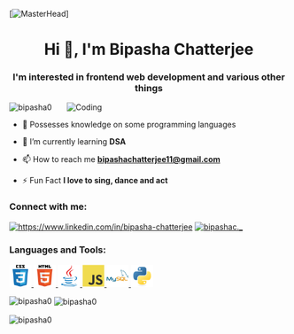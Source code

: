 [![MasterHead](https://user-images.githubusercontent.com/73187712/208087134-27c9c64d-1fed-483d-b2e7-9d6f1cd41fe3.gif)]
<h1 align="center">Hi 👋, I'm Bipasha Chatterjee</h1>
<h3 align="center">I'm interested in frontend web development and various other things</h3>
<img align="right" alt="Coding" width=400 src="https://media.tenor.com/y2JXkY1pXkwAAAAM/cat-computer.gif">

<p align="left"> <img src="https://komarev.com/ghpvc/?username=bipasha0&label=Profile%20views&color=0e75b6&style=flat" alt="bipasha0" /> </p>

- 📝 Possesses knowledge on some programming languages

- 🌱 I’m currently learning **DSA**

- 📫 How to reach me **bipashachatterjee11@gmail.com**

- ⚡ Fun Fact **I love to sing, dance and act**

<h3 align="left">Connect with me:</h3>
<p align="left">
<a href="https://linkedin.com/in/https://www.linkedin.com/in/bipasha-chatterjee" target="blank"><img align="center" src="https://raw.githubusercontent.com/rahuldkjain/github-profile-readme-generator/master/src/images/icons/Social/linked-in-alt.svg" alt="https://www.linkedin.com/in/bipasha-chatterjee" height="30" width="40" /></a>
<a href="https://instagram.com/bipashac._" target="blank"><img align="center" src="https://raw.githubusercontent.com/rahuldkjain/github-profile-readme-generator/master/src/images/icons/Social/instagram.svg" alt="bipashac._" height="30" width="40" /></a>
</p>

<h3 align="left">Languages and Tools:</h3>
<p align="left"> <a href="https://www.w3schools.com/css/" target="_blank" rel="noreferrer"> <img src="https://raw.githubusercontent.com/devicons/devicon/master/icons/css3/css3-original-wordmark.svg" alt="css3" width="40" height="40"/> </a> <a href="https://www.w3.org/html/" target="_blank" rel="noreferrer"> <img src="https://raw.githubusercontent.com/devicons/devicon/master/icons/html5/html5-original-wordmark.svg" alt="html5" width="40" height="40"/> </a> <a href="https://www.java.com" target="_blank" rel="noreferrer"> <img src="https://raw.githubusercontent.com/devicons/devicon/master/icons/java/java-original.svg" alt="java" width="40" height="40"/> </a> <a href="https://developer.mozilla.org/en-US/docs/Web/JavaScript" target="_blank" rel="noreferrer"> <img src="https://raw.githubusercontent.com/devicons/devicon/master/icons/javascript/javascript-original.svg" alt="javascript" width="40" height="40"/> </a> <a href="https://www.mysql.com/" target="_blank" rel="noreferrer"> <img src="https://raw.githubusercontent.com/devicons/devicon/master/icons/mysql/mysql-original-wordmark.svg" alt="mysql" width="40" height="40"/> </a> <a href="https://www.python.org" target="_blank" rel="noreferrer"> <img src="https://raw.githubusercontent.com/devicons/devicon/master/icons/python/python-original.svg" alt="python" width="40" height="40"/> </a> </p>

<p><img align="left" src="https://github-readme-stats.vercel.app/api/top-langs?username=bipasha0&show_icons=true&locale=en&layout=compact" alt="bipasha0" /></p>

<p>&nbsp;<img align="center" src="https://github-readme-stats.vercel.app/api?username=bipasha0&show_icons=true&locale=en" alt="bipasha0" /></p>

<p><img align="center" src="https://github-readme-streak-stats.herokuapp.com/?user=bipasha0&" alt="bipasha0" /></p>
